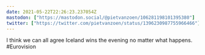 ```yaml
---
date: 2021-05-22T22:26:23.237054Z
mastodon: ["https://mastodon.social/@pietvanzoen/106281198101395380"]
twitter: ["https://twitter.com/pietvanzoen/status/1396230987755966466"]
---
```

I think we can all agree Iceland wins the evening no matter what happens. #Eurovision
